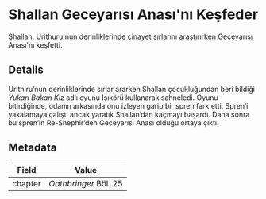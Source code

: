 # Shallan Geceyarısı Anası'nı Keşfeder
Shallan, Urithuru'nun derinliklerinde cinayet sırlarını araştırırken Geceyarısı Anası'nı keşfetti.

## Details
Urithiru’nun derinliklerinde sırlar ararken Shallan çocukluğundan beri bildiği *Yukarı Bakan Kız* adlı oyunu Işıkörü kullanarak sahneledi. Oyunu bitirdiğinde, odanın arkasında onu izleyen garip bir spren fark etti. Spren’i yakalamaya çalıştı ancak yaratık Shallan’dan kaçmayı başardı. Daha sonra bu spren’in Re-Shephir’den Geceyarısı Anası olduğu ortaya çıktı.

## Metadata
| Field | Value |
| ----- | ----- |
| chapter | *Oathbringer* Böl. 25 |

